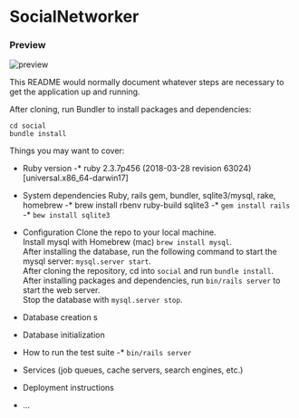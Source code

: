 # SocialNetworker

### Preview

![preview](.github/preview.gif)

This README would normally document whatever steps are necessary to get the
application up and running.

After cloning, run Bundler to install packages and dependencies:
```
cd social
bundle install
```

Things you may want to cover:

* Ruby version
	-* ruby 2.3.7p456 (2018-03-28 revision 63024) [universal.x86_64-darwin17]

* System dependencies
Ruby, rails gem, bundler, sqlite3/mysql, rake, homebrew
	-* brew install rbenv ruby-build sqlite3
	-* `gem install rails`
	-* `bew install sqlite3`

* Configuration
Clone the repo to your local machine.  
Install mysql with Homebrew (mac) `brew install mysql`.  
After installing the database, run the following command to start the mysql server: `mysql.server start`.  
After cloning the repository, cd into `social` and run `bundle install`.  
After installing packages and dependencies, run `bin/rails server` to start the web server.  
Stop the database with `mysql.server stop`.  

* Database creation
	s
* Database initialization

* How to run the test suite
	-* `bin/rails server`

* Services (job queues, cache servers, search engines, etc.)

* Deployment instructions

* ...
